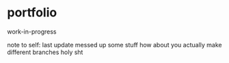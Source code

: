 # portfolio
work-in-progress

note to self: last update messed up some stuff how about you actually make different branches holy sht
